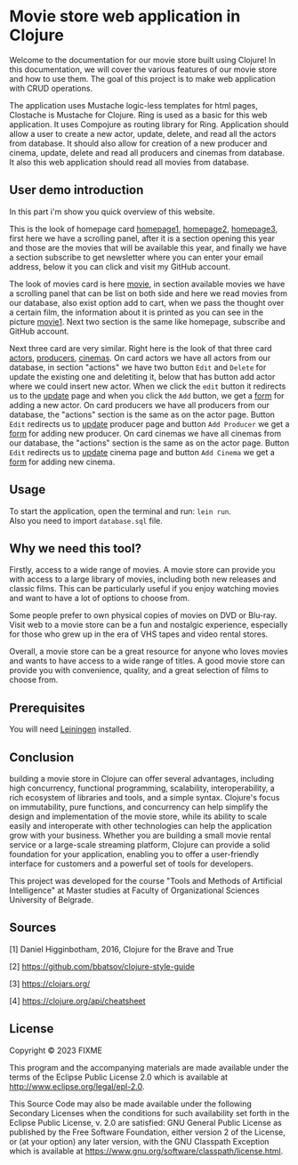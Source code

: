 # Movie store web application in Clojure
Welcome to the documentation for our movie store built using Clojure! In this documentation, we will cover the various features of our movie store and how to use them.
The goal of this project is to make web application with CRUD operations.

The application uses Mustache logic-less templates for html pages, Clostache is Mustache for Clojure. Ring is used as a basic for this web application. It uses Compojure as routing library for Ring.
Application should allow a user to create a new actor, update, delete, and read all the actors from database. It should also allow for creation of a new producer and cinema, update, delete and read all producers and cinemas from database. It also this web application should read all movies from database. 

## User demo introduction

In this part i'm show you quick overview of this website.
<br>

This is the look of homepage card
[homepage1](homepage1.png),
[homepage2](homepage2.png),
[homepage3](homepage3.png), first here we have a scrolling panel, after it is a section opening this year and those are the movies that will be available this year, and finally we have a section subscribe to get newsletter where you can enter your email address, below it you can click and visit my GitHub account.<br>

The look of movies card is here
[movie](movies.png), in section available movies we have a scrolling panel that can be list on both side and here we read movies from our database, also exist option add to cart, when we pass the thought over a certain film, the information about it is printed as you can see in the picture [movie1](movies1.png).
Next two section is the same like homepage, subscribe and GitHub account.

Next three card are very similar. Right here is the look of that three card [actors](actor.png), [producers](producer.png), [cinemas](cinema.png). On card actors we have all actors from our database, in section "actions" we have two button `Edit` and `Delete` for update the existing one and deletiting it, below that has button add actor where we could insert new actor.
When we click the `edit` button it redirects us to the [update](actoru.png) page and when you click the `Add` button, we get a [form](form.png) for adding a new actor.
On card producers we have all producers from our database, the "actions" section is the same as on the actor page. Button `Edit` redirects us to [update](produceru.png) producer page and button `Add Producer` we get a [form](form.png) for adding new producer.
On card cinemas we have all cinemas from our database, the "actions" section is the same as on the actor page. Button `Edit` redirects us to [update](cinemau.png) cinema page and button `Add Cinema` we get a [form](form.png) for adding new cinema.
## Usage

To start the application, open the terminal and run: `lein run`.<br>
Also you need to import `database.sql` file. 

## Why we need this tool?
Firstly, access to a wide range of movies. A movie store can provide you with access to a large library of movies, including both new releases and classic films. This can be particularly useful if you enjoy watching movies and want to have a lot of options to choose from.

Some people prefer to own physical copies of movies on DVD or Blu-ray.
Visit web to a movie store can be a fun and nostalgic experience, especially for those who grew up in the era of VHS tapes and video rental stores.

Overall, a movie store can be a great resource for anyone who loves movies and wants to have access to a wide range of titles. A good movie store can provide you with convenience, quality, and a great selection of films to choose from.




## Prerequisites

You will need <a href="https://leiningen.org">Leiningen</a> installed.
## Conclusion
building a movie store in Clojure can offer several advantages, including high concurrency, functional programming, scalability, interoperability, a rich ecosystem of libraries and tools, and a simple syntax. 
Clojure's focus on immutability, pure functions, and concurrency can help simplify the design and implementation of the movie store, while its ability to scale easily and interoperate with other technologies can help the application grow with your business. 
Whether you are building a small movie rental service or a large-scale streaming platform, Clojure can provide a solid foundation for your application, enabling you to offer a user-friendly interface for customers and a powerful set of tools for developers.

This project was developed for the course "Tools and Methods of Artificial Intelligence" at Master studies at Faculty of Organizational Sciences University of Belgrade.


## Sources
[1] Daniel Higginbotham, 2016, Clojure for the Brave and True

[2] https://github.com/bbatsov/clojure-style-guide

[3] https://clojars.org/

[4] https://clojure.org/api/cheatsheet
## License

Copyright © 2023 FIXME

This program and the accompanying materials are made available under the
terms of the Eclipse Public License 2.0 which is available at
http://www.eclipse.org/legal/epl-2.0.

This Source Code may also be made available under the following Secondary
Licenses when the conditions for such availability set forth in the Eclipse
Public License, v. 2.0 are satisfied: GNU General Public License as published by
the Free Software Foundation, either version 2 of the License, or (at your
option) any later version, with the GNU Classpath Exception which is available
at https://www.gnu.org/software/classpath/license.html.
